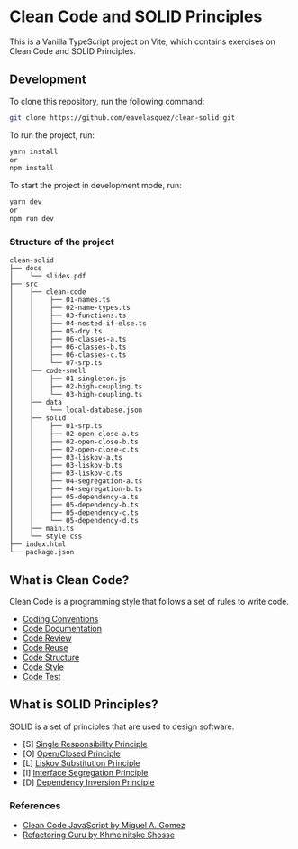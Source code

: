 # Clean Code and SOLID Principles

This is a Vanilla TypeScript project on Vite, which contains exercises on Clean Code and SOLID Principles.

## Development

To clone this repository, run the following command:

```bash
git clone https://github.com/eavelasquez/clean-solid.git
```

To run the project, run:

```bash
yarn install
or
npm install
```

To start the project in development mode, run:

```bash
yarn dev
or
npm run dev
```

### Structure of the project

```
clean-solid
├── docs
│    └── slides.pdf
├── src
│    ├── clean-code
│    │    ├── 01-names.ts
│    │    ├── 02-name-types.ts
│    │    ├── 03-functions.ts
│    │    ├── 04-nested-if-else.ts
│    │    ├── 05-dry.ts
│    │    ├── 06-classes-a.ts
│    │    ├── 06-classes-b.ts
│    │    ├── 06-classes-c.ts
│    │    └── 07-srp.ts
│    ├── code-smell
│    │    ├── 01-singleton.js
│    │    ├── 02-high-coupling.ts
│    │    └── 03-high-coupling.ts
│    ├── data
│    │    └── local-database.json
│    ├── solid
│    │    ├── 01-srp.ts
│    │    ├── 02-open-close-a.ts
│    │    ├── 02-open-close-b.ts
│    │    ├── 02-open-close-c.ts
│    │    ├── 03-liskov-a.ts
│    │    ├── 03-liskov-b.ts
│    │    ├── 03-liskov-c.ts
│    │    ├── 04-segregation-a.ts
│    │    ├── 04-segregation-b.ts
│    │    ├── 05-dependency-a.ts
│    │    ├── 05-dependency-b.ts
│    │    ├── 05-dependency-c.ts
│    │    └── 05-dependency-d.ts
│    ├── main.ts
│    └── style.css
├── index.html
└── package.json
```

## What is Clean Code?

Clean Code is a programming style that follows a set of rules to write code.

- [Coding Conventions](https://en.wikipedia.org/wiki/Coding_convention)
- [Code Documentation](https://en.wikipedia.org/wiki/Code_documentation)
- [Code Review](https://en.wikipedia.org/wiki/Code_review)
- [Code Reuse](https://en.wikipedia.org/wiki/Code_reuse)
- [Code Structure](https://en.wikipedia.org/wiki/Code_structure)
- [Code Style](https://en.wikipedia.org/wiki/Code_style)
- [Code Test](https://en.wikipedia.org/wiki/Code_test)

## What is SOLID Principles?

SOLID is a set of principles that are used to design software.

- [S] [Single Responsibility Principle](https://en.wikipedia.org/wiki/Single_responsibility_principle)
- [O] [Open/Closed Principle](https://en.wikipedia.org/wiki/Open-closed_principle)
- [L] [Liskov Substitution Principle](https://en.wikipedia.org/wiki/Liskov_substitution_principle)
- [I] [Interface Segregation Principle](https://en.wikipedia.org/wiki/Interface_segregation_principle)
- [D] [Dependency Inversion Principle](https://en.wikipedia.org/wiki/Dependency_inversion_principle)

### References

- [Clean Code JavaScript by Miguel A. Gomez](https://cleanjavascript.es/)
- [Refactoring Guru by Khmelnitske Shosse](https://refactoring.guru/)
